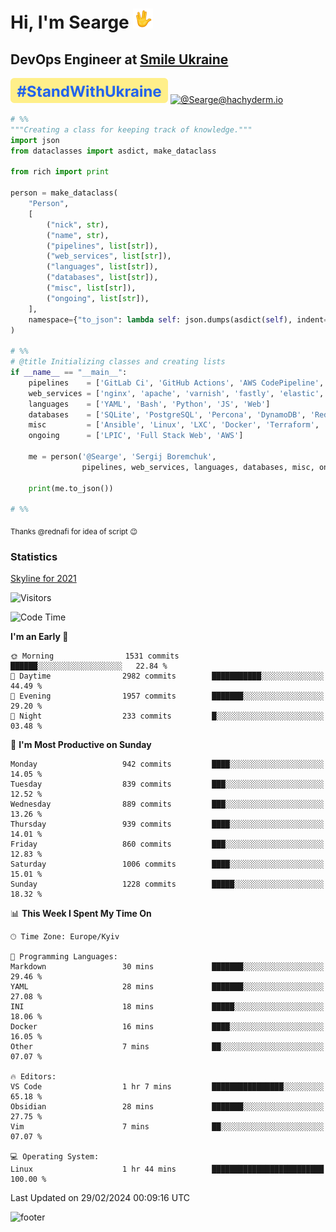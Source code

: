 # Hi, I'm Searge <img src="images/vulcan.webp" style="display: inline-block; margin: 0; height: 2rem" alt="Vulcan salute" />

## DevOps Engineer at [Smile Ukraine](https://smile-ukraine.com/en)

[![Stand With Ukraine](https://raw.githubusercontent.com/vshymanskyy/StandWithUkraine/main/badges/StandWithUkraine.svg)](https://stand-with-ukraine.pp.ua)
<a rel="me" href="https://hachyderm.io/@Searge">![@Searge@hachyderm.io](https://img.shields.io/badge/-@Searge-%232B90D9?logo=mastodon&logoColor=white)</a>

```python
# %%
"""Creating a class for keeping track of knowledge."""
import json
from dataclasses import asdict, make_dataclass

from rich import print

person = make_dataclass(
    "Person",
    [
        ("nick", str),
        ("name", str),
        ("pipelines", list[str]),
        ("web_services", list[str]),
        ("languages", list[str]),
        ("databases", list[str]),
        ("misc", list[str]),
        ("ongoing", list[str]),
    ],
    namespace={"to_json": lambda self: json.dumps(asdict(self), indent=4)},
)

# %%
# @title Initializing classes and creating lists
if __name__ == "__main__":
    pipelines    = ['GitLab Ci', 'GitHub Actions', 'AWS CodePipeline', 'Jenkins']
    web_services = ['nginx', 'apache', 'varnish', 'fastly', 'elastic', 'solr']
    languages    = ['YAML', 'Bash', 'Python', 'JS', 'Web']
    databases    = ['SQLite', 'PostgreSQL', 'Percona', 'DynamoDB', 'Redis']
    misc         = ['Ansible', 'Linux', 'LXC', 'Docker', 'Terraform', 'AWS']
    ongoing      = ['LPIC', 'Full Stack Web', 'AWS']

    me = person('@Searge', 'Sergij Boremchuk',
                pipelines, web_services, languages, databases, misc, ongoing)

    print(me.to_json())

# %%

```

<sub>Thanks @rednafi for idea of script :wink:</sub>

### Statistics

[Skyline for 2021](https://skyline.github.com/Searge/2021)

![Visitors](https://komarev.com/ghpvc/?username=searge&label=Profile%20views&color=0e75b6&style=flat) 
<!--START_SECTION:waka-->
![Code Time](http://img.shields.io/badge/Code%20Time-2%2C423%20hrs%2055%20mins-blue)

**I'm an Early 🐤** 

```text
🌞 Morning                1531 commits        ██████░░░░░░░░░░░░░░░░░░░   22.84 % 
🌆 Daytime                2982 commits        ███████████░░░░░░░░░░░░░░   44.49 % 
🌃 Evening                1957 commits        ███████░░░░░░░░░░░░░░░░░░   29.20 % 
🌙 Night                  233 commits         █░░░░░░░░░░░░░░░░░░░░░░░░   03.48 % 
```
📅 **I'm Most Productive on Sunday** 

```text
Monday                   942 commits         ████░░░░░░░░░░░░░░░░░░░░░   14.05 % 
Tuesday                  839 commits         ███░░░░░░░░░░░░░░░░░░░░░░   12.52 % 
Wednesday                889 commits         ███░░░░░░░░░░░░░░░░░░░░░░   13.26 % 
Thursday                 939 commits         ████░░░░░░░░░░░░░░░░░░░░░   14.01 % 
Friday                   860 commits         ███░░░░░░░░░░░░░░░░░░░░░░   12.83 % 
Saturday                 1006 commits        ████░░░░░░░░░░░░░░░░░░░░░   15.01 % 
Sunday                   1228 commits        █████░░░░░░░░░░░░░░░░░░░░   18.32 % 
```


📊 **This Week I Spent My Time On** 

```text
🕑︎ Time Zone: Europe/Kyiv

💬 Programming Languages: 
Markdown                 30 mins             ███████░░░░░░░░░░░░░░░░░░   29.46 % 
YAML                     28 mins             ███████░░░░░░░░░░░░░░░░░░   27.08 % 
INI                      18 mins             █████░░░░░░░░░░░░░░░░░░░░   18.06 % 
Docker                   16 mins             ████░░░░░░░░░░░░░░░░░░░░░   16.05 % 
Other                    7 mins              ██░░░░░░░░░░░░░░░░░░░░░░░   07.07 % 

🔥 Editors: 
VS Code                  1 hr 7 mins         ████████████████░░░░░░░░░   65.18 % 
Obsidian                 28 mins             ███████░░░░░░░░░░░░░░░░░░   27.75 % 
Vim                      7 mins              ██░░░░░░░░░░░░░░░░░░░░░░░   07.07 % 

💻 Operating System: 
Linux                    1 hr 44 mins        █████████████████████████   100.00 % 
```


 Last Updated on 29/02/2024 00:09:16 UTC
<!--END_SECTION:waka-->

![footer](https://capsule-render.vercel.app/api?type=waving&color=gradient&customColorList=14,21&height=82&section=footer)
